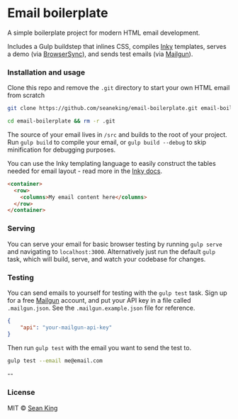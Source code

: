 # Email boilerplate

A simple boilerplate project for modern HTML email development.

Includes a Gulp buildstep that inlines CSS, compiles [Inky][inky] templates, serves a demo (via [BrowserSync][browsersync]), and sends test emails (via [Mailgun][mailgun]).

### Installation and usage

Clone this repo and remove the `.git` directory to start your own HTML email from scratch

```sh
git clone https://github.com/seaneking/email-boilerplate.git email-boilerplate

cd email-boilerplate && rm -r .git
```

The source of your email lives in `/src` and builds to the root of your project. Run `gulp build` to compile your email, or `gulp build --debug` to skip minification for debugging purposes.

You can use the Inky templating language to easily construct the tables needed for email layout - read more in the [Inky docs][inky-docs].

```html
<container>
  <row>
    <columns>My email content here</columns>
  </row>
</container>
```

### Serving

You can serve your email for basic browser testing by running `gulp serve` and navigating to `localhost:3000`. Alternatively just run the default `gulp` task, which will build, serve, and watch your codebase for changes.

### Testing

You can send emails to yourself for testing with the `gulp test` task. Sign up for a free [Mailgun][mailgun] account, and put your API key in a file called `.mailgun.json`. See the `.mailgun.example.json` file for reference.
```json
{
    "api": "your-mailgun-api-key"
}
```

Then run `gulp test` with the email you want to send the test to.

```sh
gulp test --email me@email.com
```

--

### License

MIT © [Sean King](https://github.com/seaneking)

[inky]: http://foundation.zurb.com/emails/docs/inky.html
[inky-docs]: http://foundation.zurb.com/emails/docs/grid.html
[browsersync]: browsersync.io
[mailgun]: https://www.mailgun.com/
[dotenv]: https://github.com/bkeepers/dotenv
